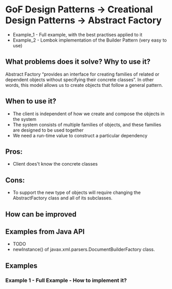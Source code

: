 # GoF Design Patterns -> Creational Design Patterns -> Abstract Factory

- Example_1 - Full example, with the best practises applied to it
- Example_2 - Lombok implementation of the Builder Pattern (very easy to use)

## What problems does it solve? Why to use it?
Abstract Factory “provides an interface for creating families of related or dependent objects 
without specifying their concrete classes”. In other words, this model allows us to create objects 
that follow a general pattern.

## When to use it?
- The client is independent of how we create and compose the objects in the system
- The system consists of multiple families of objects, and these families are designed to be used together
- We need a run-time value to construct a particular dependency

## Pros:
- Client does't know the concrete classes

## Cons:
- To support the new type of objects will require changing the AbstractFactory class and all of its subclasses.

## How can be improved

## Examples from Java API
- TODO
- newInstance() of javax.xml.parsers.DocumentBuilderFactory class.

## Examples

### Example 1 - Full Example - How to implement it?


